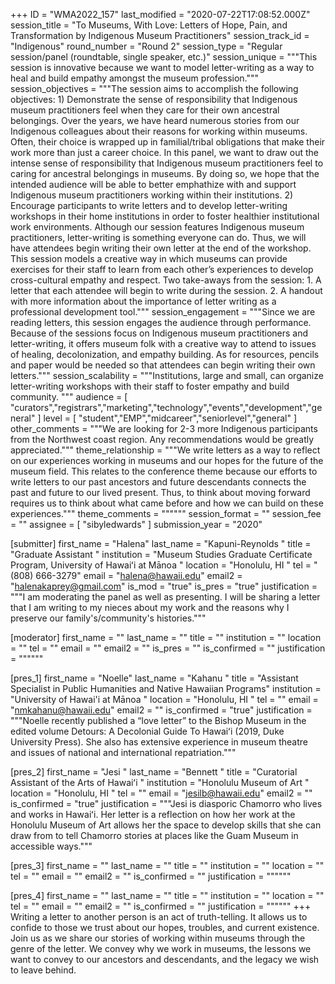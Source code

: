 +++
ID = "WMA2022_157"
last_modified = "2020-07-22T17:08:52.000Z"
session_title = "To Museums, With Love: Letters of Hope, Pain, and Transformation by Indigenous Museum Practitioners"
session_track_id = "Indigenous"
round_number = "Round 2"
session_type = "Regular session/panel (roundtable, single speaker, etc.)"
session_unique = """This session is innovative because we want to model letter-writing as a way to heal and build empathy amongst the museum profession."""
session_objectives = """The session aims to accomplish the following objectives:  1) Demonstrate the sense of responsibility that Indigenous museum practitioners feel when they care for their own ancestral belongings. Over the years, we have heard numerous stories from our Indigenous colleagues about their reasons for working within museums. Often, their choice is wrapped up in familial/tribal obligations that make their work more than just a career choice. In this panel, we want to draw out the intense sense of responsibility that Indigenous museum practitioners feel to caring for ancestral belongings in museums. By doing so, we hope that the intended audience will be able to better emphathize with and support Indigenous museum practitioners working within their institutions.  2) Encourage participants to write letters and to develop letter-writing workshops in their home institutions in order to foster healthier institutional work environments. Although our session features Indigenous museum practitioners, letter-writing is something everyone can do. Thus, we will have attendees begin writing their own letter at the end of the workshop. This session models a creative way in which museums can provide exercises for their staff to learn from each other’s experiences to develop cross-cultural empathy and respect.   Two take-aways from the session:  1. A letter that each attendee will begin to write during the session.   2. A handout with more information about the importance of letter writing as a professional development tool."""
session_engagement = """Since we are reading letters, this session engages the audience through performance. Because of the sessions focus on Indigenous museum practitioners and letter-writing, it offers museum folk with a creative way to attend to issues of healing, decolonization, and empathy building. As for resources, pencils and paper would be needed so that attendees can begin writing their own letters."""
session_scalability = """Institutions, large and small, can organize letter-writing workshops with their staff to foster empathy and build community. 
"""
audience = [ "curators","registrars","marketing","technology","events","development","general" ]
level = [ "student","EMP","midcareer","seniorlevel","general" ]
other_comments = """We are looking for 2-3 more Indigenous participants from the Northwest coast region. Any recommendations would be greatly appreciated."""
theme_relationship = """We write letters as a way to reflect on our experiences working in museums and our hopes for the future of the museum field. This relates to the conference theme because our efforts to write letters to our past ancestors and future descendants connects the past and future to our lived present. Thus, to think about moving forward requires us to think about what came before and how we can build on these experiences."""
theme_comments = """"""
session_format = ""
session_fee = ""
assignee = [ "sibyledwards" ]
submission_year = "2020"

[submitter]
first_name = "Halena"
last_name = "Kapuni-Reynolds "
title = "Graduate Assistant "
institution = "Museum Studies Graduate Certificate Program, University of Hawaiʻi at Mānoa "
location = "Honolulu, HI "
tel = "(808) 666-3279"
email = "halena@hawaii.edu"
email2 = "halenakaprey@gmail.com"
is_mod = "true"
is_pres = "true"
justification = """I am moderating the panel as well as presenting. I will be sharing a letter that I am writing to my nieces about my work and the reasons why I preserve our family's/community's histories."""

[moderator]
first_name = ""
last_name = ""
title = ""
institution = ""
location = ""
tel = ""
email = ""
email2 = ""
is_pres = ""
is_confirmed = ""
justification = """"""

[pres_1]
first_name = "Noelle"
last_name = "Kahanu "
title = "Assistant Specialist in Public Humanities and Native Hawaiian Programs"
institution = "University of Hawai'i at Mānoa "
location = "Honolulu, HI "
tel = ""
email = "nmkahanu@hawaii.edu"
email2 = ""
is_confirmed = "true"
justification = """Noelle recently published a “love letter” to the Bishop Museum in the edited volume Detours: A Decolonial Guide To Hawaiʻi (2019, Duke University Press). She also has extensive experience in museum theatre and issues of national and international repatriation."""

[pres_2]
first_name = "Jesi "
last_name = "Bennett "
title = "Curatorial Assistant of the Arts of Hawaiʻi "
institution = "Honolulu Museum of Art "
location = "Honolulu, HI "
tel = ""
email = "jesilb@hawaii.edu"
email2 = ""
is_confirmed = "true"
justification = """Jesi is diasporic Chamorro who lives and works in Hawaiʻi. Her letter is a reflection on how her work at the Honolulu Museum of Art allows her the space to develop skills that she can draw from to tell Chamorro stories at places like the Guam Museum in accessible ways."""

[pres_3]
first_name = ""
last_name = ""
title = ""
institution = ""
location = ""
tel = ""
email = ""
email2 = ""
is_confirmed = ""
justification = """"""

[pres_4]
first_name = ""
last_name = ""
title = ""
institution = ""
location = ""
tel = ""
email = ""
email2 = ""
is_confirmed = ""
justification = """"""
+++
Writing a letter to another person is an act of truth-telling. It allows us to confide to those we trust about our hopes, troubles, and current existence. Join us as we share our stories of working within museums through the genre of the letter. We convey why we work in museums, the lessons we want to convey to our ancestors and descendants, and the legacy we wish to leave behind. 

